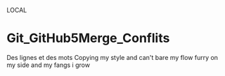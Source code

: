 LOCAL
# Git_GitHub5Merge_Conflits
Des lignes et des mots
Copying my style and can't bare my flow
furry on my side and my fangs i grow
